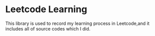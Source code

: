 # Leetcode Learning
This library is used to record my learning process in Leetcode,and it includes all of source codes which I did.
